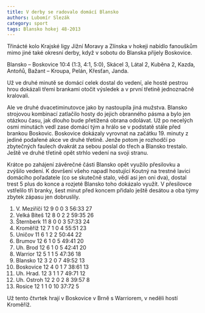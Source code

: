 ```yaml
---
title: V derby se radovalo domácí Blansko
authors: Lubomír Slezák
category: sport
tags: Blansko hokej 48-2013
---
```


Třinácté kolo Krajské ligy Jižní Moravy a Zlínska v hokeji nabídlo fanouškům mimo jiné také okresní derby, když v sobotu do Blanska přijely Boskovice.

Blansko – Boskovice 10:4 (1:3, 4:1, 5:0), Skácel 3, Látal 2, Kuběna 2, Kazda, Antoňů, Bažant – Kroupa, Pelán, Křesťan, Janda.

Už ve druhé minutě se domácí celek dostal do vedení, ale hosté pestrou hrou dokázali třemi brankami otočit výsledek a v první třetině jednoznačně kralovali.

Ale ve druhé dvacetiminutovce jako by nastoupila jiná mužstva. Blansko strojovou kombinací zatlačilo hosty do jejich obranného pásma a bylo jen otázkou času, jak dlouho bude přetížená obrana odolávat. Už po necelých osmi minutách vedl zase domácí tým a hrálo se v podstatě stále před brankou Boskovic. Boskovice dokázaly vyrovnat na začátku 19. minuty z jediné podařené akce ve druhé třetině. Jenže potom je rozhodčí po zbytečných faulech dvakrát za sebou poslal do třech a Blansko trestalo. Ještě ve druhé třetině opět strhlo vedení na svoji stranu.

Krátce po zahájení závěrečné části Blansko opět využilo přesilovku a zvýšilo vedení. K dovršení všeho napadl hostující Koutný na trestné lavici domácího pořadatele (co se skutečně stalo, vědí asi jen oni dva), dostal trest 5 plus do konce a rozjeté Blansko toho dokázalo využít. V přesilovce vstřelilo tři branky, šest minut před koncem přidalo ještě desátou a oba týmy zbytek zápasu jen dobruslily.

1. V. Meziříčí 12 9 0 0 3 56:33 27 
2. Velká Bíteš 12 8 0 2 2 59:35 26 
3. Šternberk 11 8 0 0 3 57:33 24 
4. Kroměříž 12 7 1 0 4 55:51 23 
5. Uničov 11 6 1 2 2 50:44 22 
6. Brumov 12 6 1 0 5 49:41 20 
7. Uh. Brod 12 6 1 0 5 42:41 20 
8. Warrior 12 5 1 1 5 47:36 18 
9. Blansko 12 3 2 0 7 49:52 13 
10. Boskovice 12 4 0 1 7 38:61 13 
11. Uh. Hrad. 12 3 1 1 7 49:71 12 
12. Uh. Ostroh 12 2 0 2 8 39:57 8 
13. Rosice 12 1 1 0 10 37:72 5 

Už tento čtvrtek hrají v Boskovice v Brně s Warriorem, v neděli hostí Kroměříž.